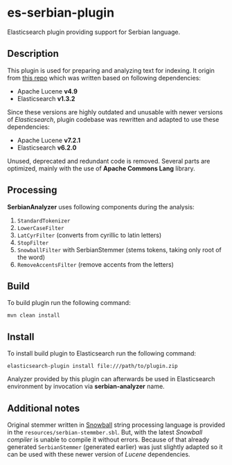 # es-serbian-plugin

Elasticsearch plugin providing support for Serbian language.

## Description

This plugin is used for preparing and analyzing text for indexing. It origin from [this repo][www:uddrepo] which was
written based on following dependencies:
- Apache Lucene **v4.9**
- Elasticsearch **v1.3.2**

Since these versions are highly outdated and unusable with newer versions of *Elasticsearch*, 
plugin codebase was rewritten and adapted to use these dependencies:
- Apache Lucene **v7.2.1**
- Elasticsearch **v6.2.0**

Unused, deprecated and redundant code is removed. Several parts are optimized, mainly with the use of **Apache Commons Lang** library.

## Processing

**SerbianAnalyzer** uses following components during the analysis:
1. `StandardTokenizer`
2. `LowerCaseFilter`
3. `LatCyrFilter` (converts from cyrillic to latin letters)
4. `StopFilter`
5. `SnowballFilter` with SerbianStemmer (stems tokens, taking only root of the word)
6. `RemoveAccentsFilter` (remove accents from the letters)

## Build

To build plugin run the following command:
```
mvn clean install
```

## Install

To install build plugin to Elasticsearch run the following command:
```
elasticsearch-plugin install file:///path/to/plugin.zip
```

Analyzer provided by this plugin can afterwards be used in Elasticsearch environment by invocation via
**serbian-analyzer** name.

## Additional notes

Original stemmer written in [Snowball][www:snowball] string processing language is provided in the
 `resources/serbian-stemmber.sbl`. But, with the latest *Snowball compiler* is unable to compile it without errors.
 Because of that already generated `SerbianStemmer` (generated earlier) was just slightly adapted so
 it can be used with these newer version of *Lucene* dependencies.
 

[www:uddrepo]: https://github.com/chenejac/udd06
[www:snowball]: http://snowballstem.org/